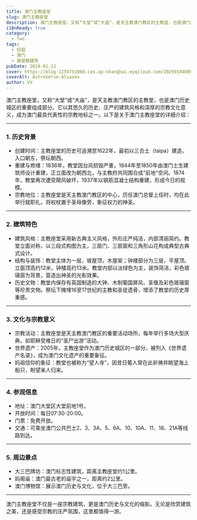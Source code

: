 ```yaml
---
title: 澳门主教座堂
slug: 澳门主教座堂
description: 澳门主教座堂，又称“大堂”或“大庙”，是天主教澳门教区的主教堂，也是澳门历史城区的重要组成部分。它以其悠久的历史、庄严的建筑风格和深厚的宗教文化意义，成为澳门最具代表性的宗教地标之一。
i18nReady: true
category:
  - Two
tags:
  - 妈祖
  - 澳门
  - 基督教建筑
pubDate: 2024-01-12
cover: https://blog-1259751088.cos.ap-shanghai.myqcloud.com/20250104000839536.png?imageSlim
coverAlt: AstroVerse-Aliases
author: VV
---
```


澳门主教座堂，又称“大堂”或“大庙”，是天主教澳门教区的主教堂，也是澳门历史城区的重要组成部分。它以其悠久的历史、庄严的建筑风格和深厚的宗教文化意义，成为澳门最具代表性的宗教地标之一。以下是关于澳门主教座堂的详细介绍：

---

### 1. 历史背景
- 创建时间：主教座堂的历史可追溯至1622年，最初以三合土（taipa）建造，入口朝东，祭坛朝西。
- 重建与修缮：1836年，教堂因台风损毁严重，1844年至1850年由澳门土生建筑师设计重建，正立面改为朝西北，与主教府共同围合成“前地”空间。1874年，教堂再次遭受飓风破坏，1937年以钢筋混凝土结构重建，形成今日的规模。
- 宗教地位：主教座堂是天主教澳门教区的中心，历任澳门总督上任时，均在此举行就职礼，将权杖置于圣母像旁，象征权力的神圣。

---

### 2. 建筑特色
- 建筑风格：主教座堂采用新古典主义风格，外形庄严纯洁，内部清丽简约。教堂立面对称，以三段式构图为主，三扇门、三扇窗和三角形山花构成典型古典式设计。
- 结构与装饰：教堂主体为一层，坡屋顶，木屋架；钟楼部分为三层，平屋顶。立面顶高约12米，钟楼高约13米。教堂内部以淡绿色为主，装饰简洁，彩色玻璃窗为背景，营造出神圣的光影效果。
- 历史文物：教堂内保存有英国制造的大钟、木制葡国屏风、圣像及彩色玻璃窗等珍贵文物。祭坛下掩埋16至17世纪的主教和圣徒遗骨，增添了教堂的历史厚重感。

---

### 3. 文化与宗教意义
- 宗教活动：主教座堂是天主教澳门教区的重要活动场所，每年举行多场大型庆典，如耶稣受难日的“圣尸出游”活动。
- 世界遗产：2005年，主教座堂作为澳门历史城区的一部分，被列入《世界遗产名录》，成为澳门文化遗产的重要象征。
- 妈祖信仰的象征：教堂也被称为“望人寺”，因昔日葡人常在此祈祷并眺望海上船只，盼望亲人归来。

---

### 4. 参观信息
- 地址：澳门大堂区大堂前地1号。
- 开放时间：每日07:30-20:00。
- 门票：免费开放。
- 交通：可乘坐澳门公共巴士2、3、3A、5、6A、10、10A、11、18、21A等线路到达。

---

### 5. 周边景点
- 大三巴牌坊：澳门标志性建筑，距离主教座堂约1公里。
- 妈阁庙：澳门最古老的庙宇之一，距离约2公里。
- 澳门博物馆：展示澳门历史与文化，位于大三巴旁。

---

澳门主教座堂不仅是一座宗教建筑，更是澳门历史与文化的缩影。无论是欣赏建筑之美，还是感受宗教的庄严氛围，这里都值得一游。